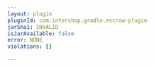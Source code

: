 ```yaml
---
layout: plugin
pluginId: com.intershop.gradle.escrow-plugin
jarSha1: INVALID
isJarAvailable: false
error: NONE
violations: []

---
```

